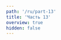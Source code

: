 ```yaml
---
path: '/ru/part-13'
title: 'Часть 13'
overview: true
hidden: false
---
```


<pages-in-this-section></pages-in-this-section>

<exercises-in-this-section></exercises-in-this-section>